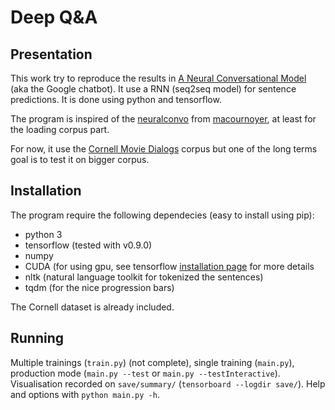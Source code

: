 # Deep Q&A

## Presentation

This work try to reproduce the results in [A Neural Conversational Model](http://arxiv.org/abs/1506.05869) (aka the Google chatbot). It use a RNN (seq2seq model) for sentence predictions. It is done using python and tensorflow.

The program is inspired of the [neuralconvo](https://github.com/macournoyer/neuralconvo) from [macournoyer](https://github.com/macournoyer), at least for the loading corpus part.

For now, it use the [Cornell Movie Dialogs](http://www.cs.cornell.edu/~cristian/Cornell_Movie-Dialogs_Corpus.html) corpus but one of the long terms goal is to test it on bigger corpus.

## Installation

The program require the following dependecies (easy to install using pip):
 * python 3
 * tensorflow (tested with v0.9.0)
 * numpy
 * CUDA (for using gpu, see tensorflow [installation page](https://www.tensorflow.org/versions/master/get_started/os_setup.html#optional-install-cuda-gpus-on-linux) for more details
 * nltk (natural language toolkit for tokenized the sentences)
 * tqdm (for the nice progression bars)

The Cornell dataset is already included.

## Running

Multiple trainings (`train.py`) (not complete), single training (`main.py`), production mode (`main.py --test` or `main.py --testInteractive`). Visualisation recorded on `save/summary/` (`tensorboard --logdir save/`). Help and options with `python main.py -h`.
